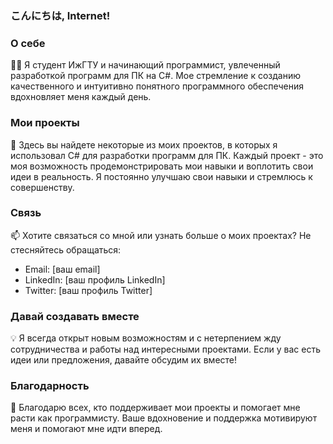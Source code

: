 ### こんにちは, Internet!


### О себе

👨‍💻 Я студент ИжГТУ и начинающий программист, увлеченный разработкой программ для ПК на C#. Мое стремление к созданию качественного и интуитивно понятного программного обеспечения вдохновляет меня каждый день.

### Мои проекты

🚀 Здесь вы найдете некоторые из моих проектов, в которых я использовал C# для разработки программ для ПК. Каждый проект - это моя возможность продемонстрировать мои навыки и воплотить свои идеи в реальность. Я постоянно улучшаю свои навыки и стремлюсь к совершенству.

### Связь 

📫 Хотите связаться со мной или узнать больше о моих проектах? Не стесняйтесь обращаться:

- Email: [ваш email]
- LinkedIn: [ваш профиль LinkedIn]
- Twitter: [ваш профиль Twitter]

### Давай создавать вместе

💡 Я всегда открыт новым возможностям и с нетерпением жду сотрудничества и работы над интересными проектами. Если у вас есть идеи или предложения, давайте обсудим их вместе!

### Благодарность

🙏 Благодарю всех, кто поддерживает мои проекты и помогает мне расти как программисту. Ваше вдохновение и поддержка мотивируют меня и помогают мне идти вперед.
